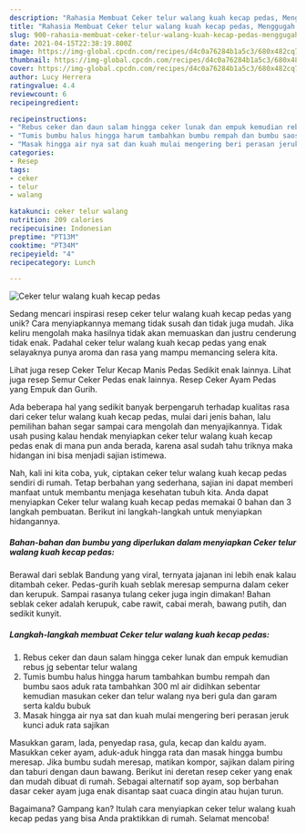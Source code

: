 ```yaml
---
description: "Rahasia Membuat Ceker telur walang kuah kecap pedas, Menggugah Selera"
title: "Rahasia Membuat Ceker telur walang kuah kecap pedas, Menggugah Selera"
slug: 900-rahasia-membuat-ceker-telur-walang-kuah-kecap-pedas-menggugah-selera
date: 2021-04-15T22:38:19.800Z
image: https://img-global.cpcdn.com/recipes/d4c0a76284b1a5c3/680x482cq70/ceker-telur-walang-kuah-kecap-pedas-foto-resep-utama.jpg
thumbnail: https://img-global.cpcdn.com/recipes/d4c0a76284b1a5c3/680x482cq70/ceker-telur-walang-kuah-kecap-pedas-foto-resep-utama.jpg
cover: https://img-global.cpcdn.com/recipes/d4c0a76284b1a5c3/680x482cq70/ceker-telur-walang-kuah-kecap-pedas-foto-resep-utama.jpg
author: Lucy Herrera
ratingvalue: 4.4
reviewcount: 6
recipeingredient:

recipeinstructions:
- "Rebus ceker dan daun salam hingga ceker lunak dan empuk kemudian rebus jg sebentar telur walang"
- "Tumis bumbu halus hingga harum tambahkan bumbu rempah dan bumbu saos aduk rata tambahkan 300 ml air didihkan sebentar kemudian masukan ceker dan telur walang nya beri gula dan garam serta kaldu bubuk"
- "Masak hingga air nya sat dan kuah mulai mengering beri perasan jeruk kunci aduk rata sajikan"
categories:
- Resep
tags:
- ceker
- telur
- walang

katakunci: ceker telur walang 
nutrition: 209 calories
recipecuisine: Indonesian
preptime: "PT13M"
cooktime: "PT34M"
recipeyield: "4"
recipecategory: Lunch

---
```



![Ceker telur walang kuah kecap pedas](https://img-global.cpcdn.com/recipes/d4c0a76284b1a5c3/680x482cq70/ceker-telur-walang-kuah-kecap-pedas-foto-resep-utama.jpg)

Sedang mencari inspirasi resep ceker telur walang kuah kecap pedas yang unik? Cara menyiapkannya memang tidak susah dan tidak juga mudah. Jika keliru mengolah maka hasilnya tidak akan memuaskan dan justru cenderung tidak enak. Padahal ceker telur walang kuah kecap pedas yang enak selayaknya punya aroma dan rasa yang mampu memancing selera kita.

Lihat juga resep Ceker Telur Kecap Manis Pedas Sedikit enak lainnya. Lihat juga resep Semur Ceker Pedas enak lainnya. Resep Ceker Ayam Pedas yang Empuk dan Gurih.

Ada beberapa hal yang sedikit banyak berpengaruh terhadap kualitas rasa dari ceker telur walang kuah kecap pedas, mulai dari jenis bahan, lalu pemilihan bahan segar sampai cara mengolah dan menyajikannya. Tidak usah pusing kalau hendak menyiapkan ceker telur walang kuah kecap pedas enak di mana pun anda berada, karena asal sudah tahu triknya maka hidangan ini bisa menjadi sajian istimewa.


Nah, kali ini kita coba, yuk, ciptakan ceker telur walang kuah kecap pedas sendiri di rumah. Tetap berbahan yang sederhana, sajian ini dapat memberi manfaat untuk membantu menjaga kesehatan tubuh kita. Anda dapat menyiapkan Ceker telur walang kuah kecap pedas memakai 0 bahan dan 3 langkah pembuatan. Berikut ini langkah-langkah untuk menyiapkan hidangannya.

<!--inarticleads1-->

##### Bahan-bahan dan bumbu yang diperlukan dalam menyiapkan Ceker telur walang kuah kecap pedas:



Berawal dari seblak Bandung yang viral, ternyata jajanan ini lebih enak kalau ditambah ceker. Pedas-gurih kuah seblak meresap sempurna dalam ceker dan kerupuk. Sampai rasanya tulang ceker juga ingin dimakan! Bahan seblak ceker adalah kerupuk, cabe rawit, cabai merah, bawang putih, dan sedikit kunyit. 

<!--inarticleads2-->

##### Langkah-langkah membuat Ceker telur walang kuah kecap pedas:

1. Rebus ceker dan daun salam hingga ceker lunak dan empuk kemudian rebus jg sebentar telur walang
1. Tumis bumbu halus hingga harum tambahkan bumbu rempah dan bumbu saos aduk rata tambahkan 300 ml air didihkan sebentar kemudian masukan ceker dan telur walang nya beri gula dan garam serta kaldu bubuk
1. Masak hingga air nya sat dan kuah mulai mengering beri perasan jeruk kunci aduk rata sajikan


Masukkan garam, lada, penyedap rasa, gula, kecap dan kaldu ayam. Masukkan ceker ayam, aduk-aduk hingga rata dan masak hingga bumbu meresap. Jika bumbu sudah meresap, matikan kompor, sajikan dalam piring dan taburi dengan daun bawang. Berikut ini deretan resep ceker yang enak dan mudah dibuat di rumah. Sebagai alternatif sop ayam, sop berbahan dasar ceker ayam juga enak disantap saat cuaca dingin atau hujan turun. 

Bagaimana? Gampang kan? Itulah cara menyiapkan ceker telur walang kuah kecap pedas yang bisa Anda praktikkan di rumah. Selamat mencoba!
